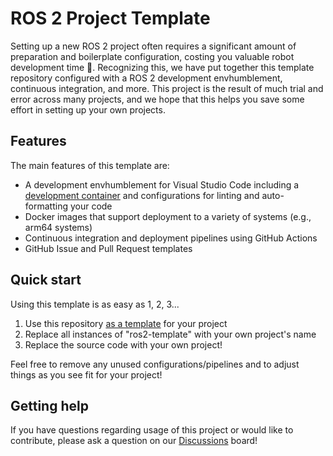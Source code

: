 # ROS 2 Project Template

Setting up a new ROS 2 project often requires a significant amount of
preparation and boilerplate configuration, costing you valuable robot
development time 🤖. Recognizing this, we have put together this template
repository configured with a ROS 2 development envhumblement, continuous
integration, and more. This project is the result of much trial and error
across many projects, and we hope that this helps you save some effort in
setting up your own projects.

## Features

The main features of this template are:

- A development envhumblement for Visual Studio Code including a [development container](https://code.visualstudio.com/docs/devcontainers/containers)
and configurations for linting and auto-formatting your code
- Docker images that support deployment to a variety of systems (e.g., arm64
systems)
- Continuous integration and deployment pipelines using GitHub Actions
- GitHub Issue and Pull Request templates

## Quick start

Using this template is as easy as 1, 2, 3...

1. Use this repository [as a template](https://docs.github.com/en/repositories/creating-and-managing-repositories/creating-a-repository-from-a-template)
for your project
2. Replace all instances of "ros2-template" with your own project's name
3. Replace the source code with your own project!

Feel free to remove any unused configurations/pipelines and to adjust things as
you see fit for your project!

## Getting help

If you have questions regarding usage of this project or would like to
contribute, please ask a question on our [Discussions](https://github.com/coamitch/ros2-template/discussions)
board!
